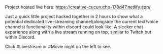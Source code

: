 Project hosted live here: https://creative-cucurucho-178d47.netlify.app/

Just a quick little project hacked together in 2 hours to show what a potential dedicated live-streaming channel(alongside the current text/voice channels) functionality within discord could look like. A sleeker chat experience along with a live stream running on top, similar to Twitch but within Discord. 

Click #Livestream or #Movie night on the left to see.
